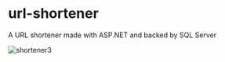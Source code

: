# url-shortener

A URL shortener made with ASP.NET and backed by SQL Server

![shortener3](https://user-images.githubusercontent.com/6937171/150697640-87b910d9-4209-4c7f-b148-61075f907d79.png)
